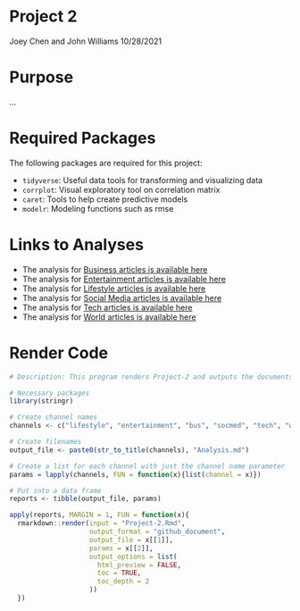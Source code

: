 Project 2
================
Joey Chen and John Williams
10/28/2021

# Purpose

...

# Required Packages

The following packages are required for this project:

  - `tidyverse`: Useful data tools for transforming and visualizing data
  - `corrplot`: Visual exploratory tool on correlation matrix
  - `caret`: Tools to help create predictive models
  - `modelr`: Modeling functions such as rmse

# Links to Analyses

  - The analysis for [Business articles is available here](BusAnalysis.md)
  - The analysis for [Entertainment articles is available here](EntertainmentAnalysis.md)
  - The analysis for [Lifestyle articles is available here](LifestyleAnalysis.md)
  - The analysis for [Social Media articles is available here](SocmedAnalysis.md)
  - The analysis for [Tech articles is available here](TechAnalysis.md)
  - The analysis for [World articles is available here](WorldAnalysis.md)

# Render Code

``` r
# Description: This program renders Project-2 and outputs the documents

# Necessary packages
library(stringr)

# Create channel names
channels <- c("lifestyle", "entertainment", "bus", "socmed", "tech", "world")

# Create filenames
output_file <- paste0(str_to_title(channels), "Analysis.md")

# Create a list for each channel with just the channel name parameter
params = lapply(channels, FUN = function(x){list(channel = x)})

# Put into a data frame 
reports <- tibble(output_file, params)

apply(reports, MARGIN = 1, FUN = function(x){
  rmarkdown::render(input = "Project-2.Rmd", 
                    output_format = "github_document", 
                    output_file = x[[1]],
                    params = x[[2]],
                    output_options = list(
                      html_preview = FALSE,
                      toc = TRUE,
                      toc_depth = 2
                    ))
  })
```
